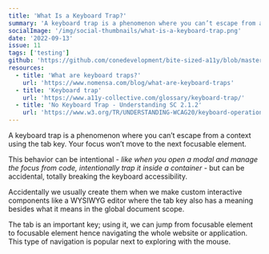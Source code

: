 ```yaml
---
title: 'What Is a Keyboard Trap?'
summary: 'A keyboard trap is a phenomenon where you can’t escape from a context using the tab key. Your focus won’t move to the next focusable element.'
socialImage: '/img/social-thumbnails/what-is-a-keyboard-trap.png'
date: '2022-09-13'
issue: 11
tags: ['testing']
github: 'https://github.com/conedevelopment/bite-sized-a11y/blob/master/src/posts/what-is-a-keyboard-trap.md'
resources:
  - title: 'What are keyboard traps?'
    url: 'https://www.nomensa.com/blog/what-are-keyboard-traps'
  - title: 'Keyboard trap'
    url: 'https://www.a11y-collective.com/glossary/keyboard-trap/'
  - title: 'No Keyboard Trap - Understanding SC 2.1.2'
    url: 'https://www.w3.org/TR/UNDERSTANDING-WCAG20/keyboard-operation-trapping.html'
---
```


A keyboard trap is a phenomenon where you can’t escape from a context using the tab key. Your focus won’t move to the next focusable element.

This behavior can be intentional - _like when you open a modal and manage the focus from code, intentionally trap it inside a container_ - but can be accidental, totally breaking the keyboard accessibility.

Accidentally we usually create them when we make custom interactive components like a WYSIWYG editor where the tab key also has a meaning besides what it means in the global document scope.

The tab is an important key; using it, we can jump from focusable element to focusable element hence navigating the whole website or application. This type of navigation is popular next to exploring with the mouse.
